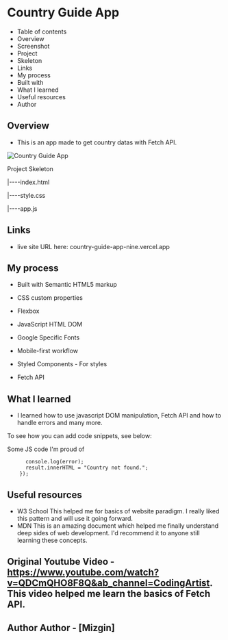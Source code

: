 <h1>Country Guide App</h1>

- Table of contents 
- Overview 
- Screenshot 
- Project 
- Skeleton 
- Links 
- My process 
- Built with 
- What I learned 
- Useful resources 
- Author

## Overview 

-  This is an app made to get country datas with Fetch API.


![Country Guide App](https://www.linkpicture.com/q/Ekran-Resmi-2023-06-15-19.48.28.png)

Project Skeleton

|----index.html

|----style.css

|----app.js

## Links 

- live site URL here: country-guide-app-nine.vercel.app

## My process 

- Built with Semantic HTML5 markup

- CSS custom properties

- Flexbox

- JavaScript HTML DOM

- Google Specific Fonts

- Mobile-first workflow

- Styled Components - For styles

- Fetch API

## What I learned 

- I learned how to use javascript DOM manipulation, Fetch API and how to handle errors and many more.

To see how you can add code snippets, see below:

Some JS code I'm proud of
```javascript.catch((error) => {
      console.log(error);
      result.innerHTML = "Country not found.";
    });

```

## Useful resources 

- W3 School This helped me for basics of website paradigm. I really liked this pattern and will use it going forward. 
- MDN  This is an amazing document which helped me finally understand deep sides of web development. I'd recommend it to anyone still learning these concepts.

## Original Youtube Video - https://www.youtube.com/watch?v=QDCmQHO8F8Q&ab_channel=CodingArtist. This video helped me learn the basics of Fetch API.

## Author Author - [Mizgin]
